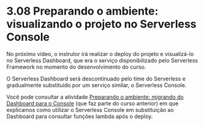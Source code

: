 # 3.08 Preparando o ambiente: visualizando o projeto no Serverless Console

No próximo vídeo, o instrutor irá realizar o deploy do projeto e visualizá-lo no Serverless Dashboard, que era o serviço disponibilizado pelo Serverless Framework no momento do desenvolvimento do curso.

O Serverless Dashboard será descontinuado pelo time do Serverless e gradualmente substituído por um serviço similar, o Serverless Console.

Você pode consultar a atividade [Preparando o ambiente: migrando do Dashboard para o Console](https://cursos.alura.com.br/course/serverless-node-js-aplicacoes-eficientes-cloud/task/133563) (que faz parte do curso anterior) em que explicamos como utilizar o Serverless Console em substituição ao Dashboard para consultar funções lambda após o deploy.
